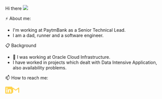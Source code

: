 Hi there <img src="https://media.giphy.com/media/hvRJCLFzcasrR4ia7z/giphy.gif" width="25px">


⚡ About me:
  - I'm working at PaytmBank as a Senior Technical Lead.
  - I am a dad, runner and a software engineer.
  
📋 Background
- 🔭 I was working at Oracle Cloud Infrastructure.
- I have worked in projects which dealt with Data Intensive Application, also availability problems.

📫 How to reach me: 

[<img align="left" alt="notabhijeet | LinkedIn" width="22px" src="./linkedin.svg" />][linkedin]
[<img align="left" alt="abhisri003+github | Gmail" width="22px" src="./gmail.svg" />][gmail]
<br>
<br>
<br>

[linkedin]: https://www.linkedin.com/in/notabhijeet/
[gmail]: mailto:abhisri003+github@gmail.com

